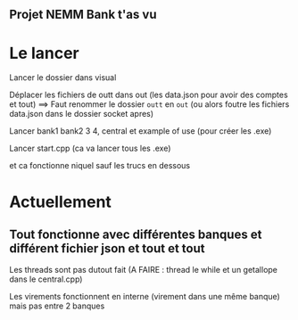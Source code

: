## Projet NEMM Bank t'as vu

# Le lancer
Lancer le dossier dans visual

Déplacer les fichiers de outt dans out (les data.json pour avoir des comptes et tout) ==> Faut renommer le dossier `outt` en `out` (ou alors foutre les fichiers data.json dans le dossier socket apres)

Lancer bank1 bank2 3 4, central  et example of use  (pour créer les .exe)

Lancer start.cpp (ca va lancer tous les .exe)

et ca fonctionne niquel sauf les trucs en dessous

# Actuellement
Tout fonctionne avec différentes banques et différent fichier json et tout et tout
----
Les threads sont pas dutout fait (A FAIRE : thread le while et un getallope dans le central.cpp)

Les virements fonctionnent en interne (virement dans une même banque) mais pas entre 2 banques

